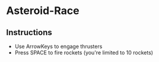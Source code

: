 # Asteroid-Race

## Instructions
  * Use ArrowKeys to engage thrusters
  * Press SPACE to fire rockets (you're limited to 10 rockets)
